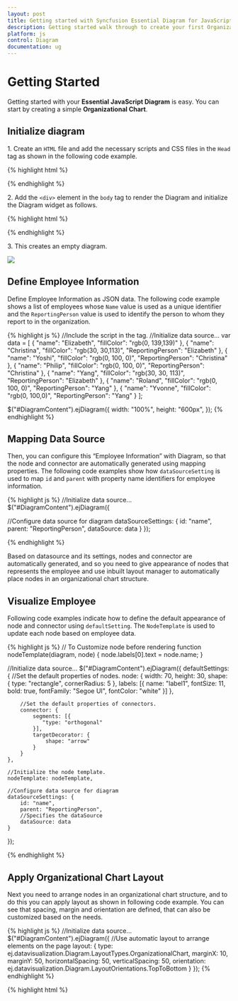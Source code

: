 ```yaml
---
layout: post
title: Getting started with Syncfusion Essential Diagram for JavaScript
description: Getting started walk through to create your first Organizational chart diagram. 
platform: js
control: Diagram
documentation: ug
---
```


# Getting Started

Getting started with your **Essential JavaScript Diagram** is easy. You can start by creating a simple **Organizational Chart**.

## Initialize diagram

1\. Create an `HTML` file and add the necessary scripts and CSS files in the `Head` tag as shown in the following code example.

{% highlight html %}
<html xmlns="http://www.w3.org/1999/xhtml">
   <head>
      <title>Getting Started With Diagram Control For Javascript</title>
      <!-- jQuery Script -->
      <script src="http://code.jquery.com/jquery-1.10.2.min.js"></script>
      <script src="http://cdnjs.cloudflare.com/ajax/libs/jquery-easing/1.3/jquery.easing.min.js"></script>
      <!--script to create Diagram-->
      <script src="http://cdn.syncfusion.com/{{ site.releaseversion }}/js/web/ej.web.all.min.js"></script>
   </head>
   <body></body>
</html>
{% endhighlight %}

2\. Add the `<div>` element in the `body` tag to render the Diagram and initialize the Diagram widget as follows.

{% highlight html %}
<body>
   <div id="DiagramContent"></div>
   <script type="text/javascript">
      $("#DiagramContent").ejDiagram({
         width: "100%",
         height: "600px",
      });
   </script>
</body>
{% endhighlight %}

3\. This creates an empty diagram.

![]("/js/Diagram/Getting-Started_images/Getting-Started_img2.png") 

## Define Employee Information

Define Employee Information as JSON data. The following code example shows a list of employees whose `Name` value is used as a unique identifier and the `ReportingPerson` value is used to identify the person to whom they report to in the organization.

{% highlight js %}
//Include the script in the <Script> </Script> tag.
//Initialize data source...
var data = [
    { "name": "Elizabeth", "fillColor": "rgb(0, 139,139)" },
    { "name": "Christina", "fillColor": "rgb(30, 30,113)", "ReportingPerson": "Elizabeth" },
    { "name": "Yoshi", "fillColor": "rgb(0, 100, 0)", "ReportingPerson": "Christina" },
    { "name": "Philip", "fillColor": "rgb(0, 100,  0)", "ReportingPerson": "Christina" },
    { "name": "Yang", "fillColor": "rgb(30, 30,  113)", "ReportingPerson": "Elizabeth" },
    { "name": "Roland", "fillColor": "rgb(0, 100, 0)", "ReportingPerson": "Yang" },
    { "name": "Yvonne", "fillColor": "rgb(0, 100,0)", "ReportingPerson": "Yang" }
];

$("#DiagramContent").ejDiagram({
    width: "100%",
    height: "600px",
});
{% endhighlight %}

## Mapping Data Source

Then, you can configure this “Employee Information” with Diagram, so that the node and connector are automatically generated using mapping properties. The following code examples show how `dataSourceSetting` is used to map `id` and `parent` with property name identifiers for employee information.

{% highlight js %}
//Initialize data source...
$("#DiagramContent").ejDiagram({

   //Configure data source for diagram
   dataSourceSettings: {
      id: "name",
      parent: "ReportingPerson",
      dataSource: data
   }
});

{% endhighlight %}

Based on datasource and its settings, nodes and connector are automatically generated, and so you need to give appearance of nodes that represents the employee and use inbuilt layout manager to automatically place nodes in an organizational chart structure.

## Visualize Employee

Following code examples indicate how to define the default appearance of node and connector using `defaultSetting`. The `NodeTemplate` is used to update each node based on employee data. 

{% highlight js %}
// To Customize node before rendering
function nodeTemplate(diagram, node) {
    node.labels[0].text = node.name;
}

//Initialize data source...
$("#DiagramContent").ejDiagram({
    defaultSettings: {
        //Set the default properties of nodes.
        node: {
            width: 70,
            height: 30,
            shape: {
                type: "rectangle",
                cornerRadius: 5
            },
            labels: [{
                name: "label1",
                fontSize: 11,
                bold: true,
                fontFamily: "Segoe UI",
                fontColor: "white"
            }]
        },

        //Set the default properties of connectors.
        connector: {
            segments: [{
               "type: "orthogonal"
            }],
            targetDecorator: {
                shape: "arrow"
            }
        }
    },

    //Initialize the node template.
    nodeTemplate: nodeTemplate,

    //Configure data source for diagram
    dataSourceSettings: {
        id: "name",
        parent: "ReportingPerson",
        //Specifies the dataSource
        dataSource: data
    }
});

{% endhighlight %}

## Apply Organizational Chart Layout

Next you need to arrange nodes in an organizational chart structure, and to do this you can apply layout as shown in following code example. You can see that spacing, margin and orientation are defined, that can also be customized based on the needs. 

{% highlight js %}
//Initialize data source...
$("#DiagramContent").ejDiagram({
   //Use automatic layout to arrange elements on the page
   layout: {
      type: ej.datavisualization.Diagram.LayoutTypes.OrganizationalChart,
      marginX: 10,
      marginY: 50,
      horizontalSpacing: 50,
      verticalSpacing: 50,
      orientation: ej.datavisualization.Diagram.LayoutOrientations.TopToBottom
   }
});
{% endhighlight %} 

{% highlight html %}
<html xmlns="http://www.w3.org/1999/xhtml">

<head>
   <title>
      Getting Started With Diagram Control For Javascript
   </title>
   <!-- jQuery Script -->
   <script src="http://code.jquery.com/jquery-1.10.2.min.js"></script>
   <script src="http://cdnjs.cloudflare.com/ajax/libs/jquery-easing/1.3/jquery.easing.min.js"></script>
   <!--script to create Diagram-->
   <script src="http://cdn.syncfusion.com/{{ site.releaseversion }}/js/web/ej.web.all.min.js"></script>
</head>
<body>
    <div id="DiagramContent"></div>
    <script type="text/javascript">

        //Initialize data source
        var data = [
            { "name": "Elizabeth", "fillColor": "rgb(0, 139,139)" },
            { "name": "Christina", "fillColor": "rgb(30, 30,113)", "ReportingPerson": "Elizabeth" },
            { "name": "Yoshi", "fillColor": "rgb(0, 100, 0)", "ReportingPerson": "Christina" },
            { "name": "Philip", "fillColor": "rgb(0, 100,  0)", "ReportingPerson": "Christina" },
            { "name": "Yang", "fillColor": "rgb(30, 30,  113)", "ReportingPerson": "Elizabeth" },
            { "name": "Roland", "fillColor": "rgb(0, 100, 0)", "ReportingPerson": "Yang" },
            { "name": "Yvonne", "fillColor": "rgb(0, 100,0)", "ReportingPerson": "Yang" }
        ];

        // To Customize node before rendering
        function nodeTemplate(diagram, node) {
            node.labels[0].text = node.name;
        }

        $("#DiagramContent").ejDiagram({
            //Use automatic layout to arrange elements on the page
            layout: {
                type: ej.datavisualization.Diagram.LayoutTypes.OrganizationalChart,
                marginX: 10,
                marginY: 50,
                horizontalSpacing: 50,
                verticalSpacing: 50,
                orientation: ej.datavisualization.Diagram.
                LayoutOrientations.TopToBottom
            },

            defaultSettings: {
                //Set the default properties of nodes.
                node: {
                    width: 70,
                    height: 30,
                    shape: {
                        type: "rectangle",
                        cornerRadius: 5
                    },
                    labels: [{
                        name: "label1",
                        fontSize: 11,
                        bold: true,
                        fontFamily: "Segoe UI",
                        fontColor: "white"
                    }]
                },

                //Set the default properties of connectors.
                connector: {
                    segments: [{ type: "orthogonal" }],
                    targetDecorator: { shape: "arrow" }
                }
            },

            //Initialize the node template.
            nodeTemplate: nodeTemplate,

            //Configure data source for diagram
            dataSourceSettings: {
                id: "name",
                parent: "ReportingPerson",
                dataSource: data
            }
        });
    </script>
</body>
</html>
{% endhighlight %}

The Employee details are displayed in the Diagram as follows.

![]("/js/Diagram/Getting-Started_images/Getting-Started_img3.png") 